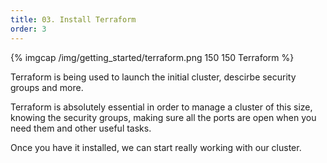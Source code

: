 ```yaml
---
title: 03. Install Terraform
order: 3
---
```


{% imgcap /img/getting_started/terraform.png 150 150 Terraform %}

Terraform is being used to launch the initial cluster, descirbe security groups and more.

Terraform is absolutely essential in order to manage a cluster of this size, knowing the security groups, making sure all the ports are open when you need them and other useful tasks.

Once you have it installed, we can start really working with our cluster.